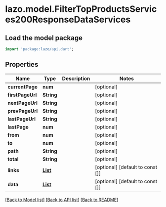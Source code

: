 # lazo.model.FilterTopProductsServices200ResponseDataServices

## Load the model package
```dart
import 'package:lazo/api.dart';
```

## Properties
Name | Type | Description | Notes
------------ | ------------- | ------------- | -------------
**currentPage** | **num** |  | [optional] 
**firstPageUrl** | **String** |  | [optional] 
**nextPageUrl** | **String** |  | [optional] 
**prevPageUrl** | **String** |  | [optional] 
**lastPageUrl** | **String** |  | [optional] 
**lastPage** | **num** |  | [optional] 
**from** | **num** |  | [optional] 
**to** | **num** |  | [optional] 
**path** | **String** |  | [optional] 
**total** | **String** |  | [optional] 
**links** | [**List<FilterTopSellers200ResponseDataLinksInner>**](FilterTopSellers200ResponseDataLinksInner.md) |  | [optional] [default to const []]
**data** | [**List<ServiceShowData>**](ServiceShowData.md) |  | [optional] [default to const []]

[[Back to Model list]](../README.md#documentation-for-models) [[Back to API list]](../README.md#documentation-for-api-endpoints) [[Back to README]](../README.md)


